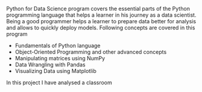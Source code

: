 Python for Data Science program covers the essential parts of the Python programming language that helps a learner in his journey as a data scientist. Being a good programmer helps a learner to prepare data better for analysis and allows to quickly deploy models. Following concepts are covered in this program

- Fundamentals of Python language
- Object-Oriented Programming and other advanced concepts
- Manipulating matrices using NumPy
- Data Wrangling with Pandas
- Visualizing Data using Matplotlib

In this project I have analysed a classroom 
